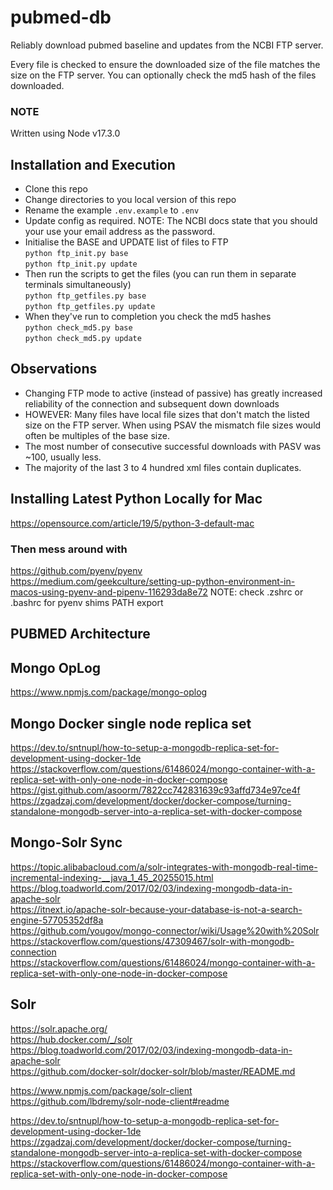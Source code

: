 # pubmed-db

Reliably download pubmed baseline and updates from the NCBI FTP server. 

Every file is checked to ensure the downloaded size of the file matches the size on the FTP server. You can optionally check the md5 hash of the files downloaded.  

### NOTE
Written using Node v17.3.0

## Installation and Execution 
- Clone this repo
- Change directories to you local version of this repo
- Rename the example `.env.example` to `.env`
- Update config as required. NOTE: The NCBI docs state that you should your use your email address as the password. 
- Initialise the BASE and UPDATE list of files to FTP   
`python ftp_init.py base`   
`python ftp_init.py update`   
- Then run the scripts to get the files (you can run them in separate terminals simultaneously)   
`python ftp_getfiles.py base`      
`python ftp_getfiles.py update`
- When they've run to completion you check the md5 hashes   
`python check_md5.py base`   
`python check_md5.py update` 

## Observations
- Changing FTP mode to active (instead of passive) has greatly increased reliability of the connection and subsequent down downloads
- HOWEVER: Many files have local file sizes that don't match the listed size on the FTP server. When using PSAV the mismatch file sizes would often be multiples of the base size.
- The most number of consecutive successful downloads with PASV was ~100, usually less.
- The majority of the last 3 to 4 hundred xml files contain duplicates.

## Installing Latest Python Locally for Mac

https://opensource.com/article/19/5/python-3-default-mac

### Then mess around with
https://github.com/pyenv/pyenv  
https://medium.com/geekculture/setting-up-python-environment-in-macos-using-pyenv-and-pipenv-116293da8e72
NOTE: check .zshrc or .bashrc for pyenv shims PATH export 

## PUBMED Architecture

## Mongo OpLog
https://www.npmjs.com/package/mongo-oplog   

## Mongo Docker single node replica set
https://dev.to/sntnupl/how-to-setup-a-mongodb-replica-set-for-development-using-docker-1de   
https://stackoverflow.com/questions/61486024/mongo-container-with-a-replica-set-with-only-one-node-in-docker-compose   
https://gist.github.com/asoorm/7822cc742831639c93affd734e97ce4f   
https://zgadzaj.com/development/docker/docker-compose/turning-standalone-mongodb-server-into-a-replica-set-with-docker-compose   


## Mongo-Solr Sync
https://topic.alibabacloud.com/a/solr-integrates-with-mongodb-real-time-incremental-indexing-__java_1_45_20255015.html   
https://blog.toadworld.com/2017/02/03/indexing-mongodb-data-in-apache-solr   
https://itnext.io/apache-solr-because-your-database-is-not-a-search-engine-57705352df8a   
https://github.com/yougov/mongo-connector/wiki/Usage%20with%20Solr   
https://stackoverflow.com/questions/47309467/solr-with-mongodb-connection   
https://stackoverflow.com/questions/61486024/mongo-container-with-a-replica-set-with-only-one-node-in-docker-compose   

## Solr
https://solr.apache.org/   
https://hub.docker.com/_/solr   
https://blog.toadworld.com/2017/02/03/indexing-mongodb-data-in-apache-solr   
https://github.com/docker-solr/docker-solr/blob/master/README.md   

https://www.npmjs.com/package/solr-client   
https://github.com/lbdremy/solr-node-client#readme   

https://dev.to/sntnupl/how-to-setup-a-mongodb-replica-set-for-development-using-docker-1de   
https://zgadzaj.com/development/docker/docker-compose/turning-standalone-mongodb-server-into-a-replica-set-with-docker-compose   
https://stackoverflow.com/questions/61486024/mongo-container-with-a-replica-set-with-only-one-node-in-docker-compose   

